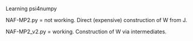 Learning psi4numpy

NAF-MP2.py = not working. Direct (expensive) construction of W from J.

NAF-MP2_v2.py = working. Construction of W via intermediates.
